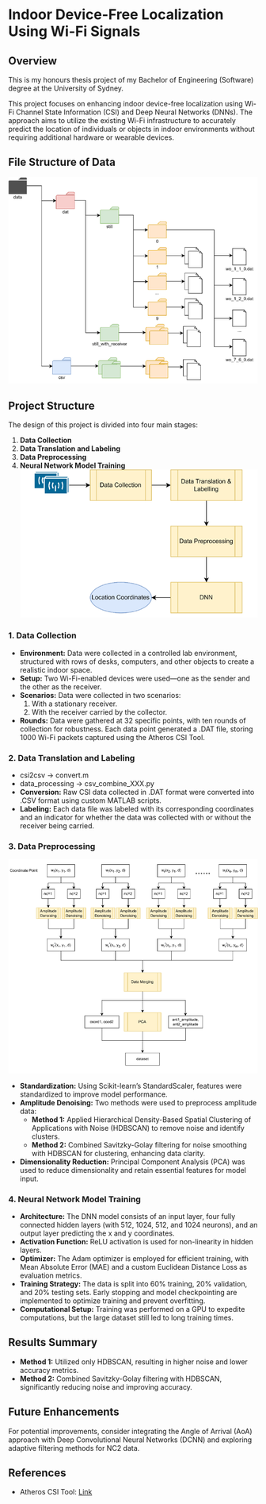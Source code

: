 # Indoor Device-Free Localization Using Wi-Fi Signals

## Overview
This is my honours thesis project of my Bachelor of Engineering (Software) degree at the University of Sydney.

This project focuses on enhancing indoor device-free localization using Wi-Fi Channel State Information (CSI) and Deep Neural Networks (DNNs). The approach aims to utilize the existing Wi-Fi infrastructure to accurately predict the location of individuals or objects in indoor environments without requiring additional hardware or wearable devices.

## File Structure of Data
![alt text](file_structure.png)

## Project Structure
The design of this project is divided into four main stages:
1. **Data Collection**
2. **Data Translation and Labeling**
3. **Data Preprocessing**
4. **Neural Network Model Training**
![alt text](overview_flowchart.png)

### 1. Data Collection
- **Environment:** Data were collected in a controlled lab environment, structured with rows of desks, computers, and other objects to create a realistic indoor space.
- **Setup:** Two Wi-Fi-enabled devices were used—one as the sender and the other as the receiver. 
- **Scenarios:** Data were collected in two scenarios: 
  1. With a stationary receiver.
  2. With the receiver carried by the collector.
- **Rounds:** Data were gathered at 32 specific points, with ten rounds of collection for robustness. Each data point generated a .DAT file, storing 1000 Wi-Fi packets captured using the Atheros CSI Tool.

### 2. Data Translation and Labeling
- csi2csv -> convert.m
- data_processing -> csv_combine_XXX.py
- **Conversion:** Raw CSI data collected in .DAT format were converted into .CSV format using custom MATLAB scripts.
- **Labeling:** Each data file was labeled with its corresponding coordinates and an indicator for whether the data was collected with or without the receiver being carried.

### 3. Data Preprocessing
![alt text](preprocessing_flowchart.png)
- **Standardization:** Using Scikit-learn’s StandardScaler, features were standardized to improve model performance.
- **Amplitude Denoising:** Two methods were used to preprocess amplitude data:
  - **Method 1:** Applied Hierarchical Density-Based Spatial Clustering of Applications with Noise (HDBSCAN) to remove noise and identify clusters.
  - **Method 2:** Combined Savitzky-Golay filtering for noise smoothing with HDBSCAN for clustering, enhancing data clarity.
- **Dimensionality Reduction:** Principal Component Analysis (PCA) was used to reduce dimensionality and retain essential features for model input.

### 4. Neural Network Model Training
- **Architecture:** The DNN model consists of an input layer, four fully connected hidden layers (with 512, 1024, 512, and 1024 neurons), and an output layer predicting the x and y coordinates.
- **Activation Function:** ReLU activation is used for non-linearity in hidden layers.
- **Optimizer:** The Adam optimizer is employed for efficient training, with Mean Absolute Error (MAE) and a custom Euclidean Distance Loss as evaluation metrics.
- **Training Strategy:** The data is split into 60% training, 20% validation, and 20% testing sets. Early stopping and model checkpointing are implemented to optimize training and prevent overfitting.
- **Computational Setup:** Training was performed on a GPU to expedite computations, but the large dataset still led to long training times.

## Results Summary
- **Method 1:** Utilized only HDBSCAN, resulting in higher noise and lower accuracy metrics.
- **Method 2:** Combined Savitzky-Golay filtering with HDBSCAN, significantly reducing noise and improving accuracy.

## Future Enhancements
For potential improvements, consider integrating the Angle of Arrival (AoA) approach with Deep Convolutional Neural Networks (DCNN) and exploring adaptive filtering methods for NC2 data.

## References
- Atheros CSI Tool: [Link](https://wands.sg/research/wifi/AtherosCSI/)